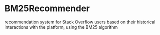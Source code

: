 # BM25Recommender
recommendation system for Stack Overflow users based on their historical interactions with the platform, using the BM25 algorithm

